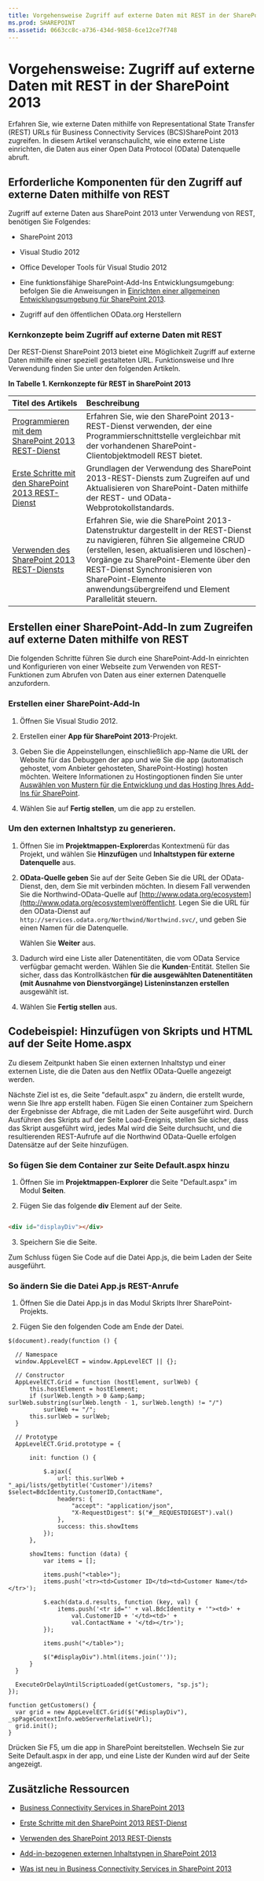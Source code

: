 ```yaml
---
title: Vorgehensweise Zugriff auf externe Daten mit REST in der SharePoint 2013
ms.prod: SHAREPOINT
ms.assetid: 0663cc8c-a736-434d-9858-6ce12ce7f748
---
```



# Vorgehensweise: Zugriff auf externe Daten mit REST in der SharePoint 2013
Erfahren Sie, wie externe Daten mithilfe von Representational State Transfer (REST) URLs für Business Connectivity Services (BCS)SharePoint 2013 zugreifen.
In diesem Artikel veranschaulicht, wie eine externe Liste einrichten, die Daten aus einer Open Data Protocol (OData) Datenquelle abruft.
  
    
    


## Erforderliche Komponenten für den Zugriff auf externe Daten mithilfe von REST
<a name="bkmk_Prerequisites"> </a>

Zugriff auf externe Daten aus SharePoint 2013 unter Verwendung von REST, benötigen Sie Folgendes:
  
    
    

- SharePoint 2013
    
  
- Visual Studio 2012
    
  
- Office Developer Tools für Visual Studio 2012
    
  
- Eine funktionsfähige SharePoint-Add-Ins Entwicklungsumgebung: befolgen Sie die Anweisungen in  [Einrichten einer allgemeinen Entwicklungsumgebung für SharePoint 2013](set-up-a-general-development-environment-for-sharepoint-2013.md).
    
  
- Zugriff auf den öffentlichen OData.org Herstellern
    
  

### Kernkonzepte beim Zugriff auf externe Daten mit REST

Der REST-Dienst SharePoint 2013 bietet eine Möglichkeit Zugriff auf externe Daten mithilfe einer speziell gestalteten URL. Funktionsweise und Ihre Verwendung finden Sie unter den folgenden Artikeln.
  
    
    

**In Tabelle 1. Kernkonzepte für REST in SharePoint 2013**


|**Titel des Artikels**|**Beschreibung**|
|:-----|:-----|
| [Programmieren mit dem SharePoint 2013 REST-Dienst](use-odata-query-operations-in-sharepoint-rest-requests.md) <br/> |Erfahren Sie, wie den SharePoint 2013-REST-Dienst verwenden, der eine Programmierschnittstelle vergleichbar mit der vorhandenen SharePoint-Clientobjektmodell REST bietet. <br/> |
| [Erste Schritte mit den SharePoint 2013 REST-Dienst](get-to-know-the-sharepoint-2013-rest-service.md) <br/> |Grundlagen der Verwendung des SharePoint 2013-REST-Diensts zum Zugreifen auf und Aktualisieren von SharePoint-Daten mithilfe der REST- und OData-Webprotokollstandards. <br/> |
| [Verwenden des SharePoint 2013 REST-Diensts](e1ff2979-1c16-4cb0-a57e-9168dfe20a7c.md) <br/> |Erfahren Sie, wie die SharePoint 2013-Datenstruktur dargestellt in der REST-Dienst zu navigieren, führen Sie allgemeine CRUD (erstellen, lesen, aktualisieren und löschen)-Vorgänge zu SharePoint-Elemente über den REST-Dienst Synchronisieren von SharePoint-Elemente anwendungsübergreifend und Element Parallelität steuern. <br/> |
   

## Erstellen einer SharePoint-Add-In zum Zugreifen auf externe Daten mithilfe von REST
<a name="bkmk_CreateApp"> </a>

Die folgenden Schritte führen Sie durch eine SharePoint-Add-In einrichten und Konfigurieren von einer Webseite zum Verwenden von REST-Funktionen zum Abrufen von Daten aus einer externen Datenquelle anzufordern.
  
    
    

### Erstellen einer SharePoint-Add-In


1. Öffnen Sie Visual Studio 2012.
    
  
2. Erstellen einer **App für SharePoint 2013**-Projekt.
    
  
3. Geben Sie die Appeinstellungen, einschließlich app-Name die URL der Website für das Debuggen der app und wie Sie die app (automatisch gehostet, vom Anbieter gehosteten, SharePoint-Hosting) hosten möchten. Weitere Informationen zu Hostingoptionen finden Sie unter  [Auswählen von Mustern für die Entwicklung und das Hosting Ihres Add-Ins für SharePoint](http://msdn.microsoft.com/library/05ce5435-0a03-4ddc-976b-c33b08d03457%28Office.15%29.aspx).
    
  
4. Wählen Sie auf **Fertig stellen**, um die app zu erstellen.
    
  

### Um den externen Inhaltstyp zu generieren.


1. Öffnen Sie im **Projektmappen-Explorer**das Kontextmenü für das Projekt, und wählen Sie **Hinzufügen** und **Inhaltstypen für externe Datenquelle** aus.
    
  
2. **OData-Quelle geben** Sie auf der Seite Geben Sie die URL der OData-Dienst, den, dem Sie mit verbinden möchten. In diesem Fall verwenden Sie die Northwind-OData-Quelle auf [http://www.odata.org/ecosystem](http://www.odata.org/ecosystem)veröffentlicht. Legen Sie die URL für den OData-Dienst auf  `http://services.odata.org/Northwind/Northwind.svc/`, und geben Sie einen Namen für die Datenquelle.
    
    Wählen Sie **Weiter** aus.
    
  
3. Dadurch wird eine Liste aller Datenentitäten, die vom OData Service verfügbar gemacht werden. Wählen Sie die **Kunden**-Entität. Stellen Sie sicher, dass das Kontrollkästchen **für die ausgewählten Datenentitäten (mit Ausnahme von Dienstvorgänge) Listeninstanzen erstellen** ausgewählt ist.
    
  
4. Wählen Sie **Fertig stellen** aus.
    
  

## Codebeispiel: Hinzufügen von Skripts und HTML auf der Seite Home.aspx
<a name="bkmk_AddUIelements"> </a>

Zu diesem Zeitpunkt haben Sie einen externen Inhaltstyp und einer externen Liste, die die Daten aus den Netflix OData-Quelle angezeigt werden.
  
    
    
Nächste Ziel ist es, die Seite "default.aspx" zu ändern, die erstellt wurde, wenn Sie Ihre app erstellt haben. Fügen Sie einen Container zum Speichern der Ergebnisse der Abfrage, die mit Laden der Seite ausgeführt wird. Durch Ausführen des Skripts auf der Seite Load-Ereignis, stellen Sie sicher, dass das Skript ausgeführt wird, jedes Mal wird die Seite durchsucht, und die resultierenden REST-Aufrufe auf die Northwind OData-Quelle erfolgen Datensätze auf der Seite hinzufügen.
  
    
    

### So fügen Sie dem Container zur Seite Default.aspx hinzu


1. Öffnen Sie im **Projektmappen-Explorer** die Seite "Default.aspx" im Modul **Seiten**.
    
  
2. Fügen Sie das folgende **div** Element auf der Seite.
    
  ```HTML
  
<div id="displayDiv"></div>
  ```

3. Speichern Sie die Seite.
    
  
Zum Schluss fügen Sie Code auf die Datei App.js, die beim Laden der Seite ausgeführt.
  
    
    

### So ändern Sie die Datei App.js REST-Anrufe


1. Öffnen Sie die Datei App.js in das Modul Skripts Ihrer SharePoint-Projekts.
    
  
2. Fügen Sie den folgenden Code am Ende der Datei.
    
  ```
  $(document).ready(function () {

    // Namespace
    window.AppLevelECT = window.AppLevelECT || {};

    // Constructor
    AppLevelECT.Grid = function (hostElement, surlWeb) {
        this.hostElement = hostElement;
        if (surlWeb.length > 0 &amp;&amp; surlWeb.substring(surlWeb.length - 1, surlWeb.length) != "/")
            surlWeb += "/";
        this.surlWeb = surlWeb;
    }

    // Prototype
    AppLevelECT.Grid.prototype = {

        init: function () {

            $.ajax({
                url: this.surlWeb + "_api/lists/getbytitle('Customer')/items?$select=BdcIdentity,CustomerID,ContactName",
                headers: {
                    "accept": "application/json",
                    "X-RequestDigest": $("#__REQUESTDIGEST").val()
                },
                success: this.showItems
            });
        },

        showItems: function (data) {
            var items = [];

            items.push("<table>");
            items.push('<tr><td>Customer ID</td><td>Customer Name</td></tr>');

            $.each(data.d.results, function (key, val) {
                items.push('<tr id="' + val.BdcIdentity + '"><td>' +
                    val.CustomerID + '</td><td>' +
                    val.ContactName + '</td></tr>');
            });

            items.push("</table>");

            $("#displayDiv").html(items.join(''));
        }
    }

    ExecuteOrDelayUntilScriptLoaded(getCustomers, "sp.js");
});

function getCustomers() {
    var grid = new AppLevelECT.Grid($("#displayDiv"), _spPageContextInfo.webServerRelativeUrl);
    grid.init();
}
  ```

Drücken Sie F5, um die app in SharePoint bereitstellen. Wechseln Sie zur Seite Default.aspx in der app, und eine Liste der Kunden wird auf der Seite angezeigt.
  
    
    

## Zusätzliche Ressourcen
<a name="bkmk_Addres"> </a>


-  [Business Connectivity Services in SharePoint 2013](business-connectivity-services-in-sharepoint-2013.md)
    
  
-  [Erste Schritte mit den SharePoint 2013 REST-Dienst](get-to-know-the-sharepoint-2013-rest-service.md)
    
  
-  [Verwenden des SharePoint 2013 REST-Diensts](e1ff2979-1c16-4cb0-a57e-9168dfe20a7c.md)
    
  
-  [Add-in-bezogenen externen Inhaltstypen in SharePoint 2013](add-in-scoped-external-content-types-in-sharepoint-2013.md)
    
  
-  [Was ist neu in Business Connectivity Services in SharePoint 2013](what-s-new-in-business-connectivity-services-in-sharepoint-2013.md)
    
  

